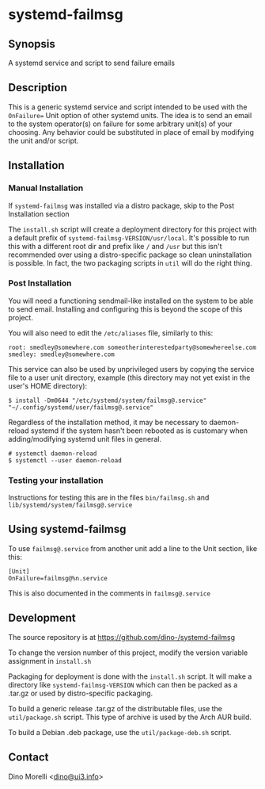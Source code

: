 # systemd-failmsg


## Synopsis

A systemd service and script to send failure emails


## Description

This is a generic systemd service and script intended to be used with the
`OnFailure=` Unit option of other systemd units. The idea is to send an email
to the system operator(s) on failure for some arbitrary unit(s) of your
choosing. Any behavior could be substituted in place of email by modifying the
unit and/or script.


## Installation

### Manual Installation

If `systemd-failmsg` was installed via a distro package, skip to the Post
Installation section

The `install.sh` script will create a deployment directory for this project
with a default prefix of `systemd-failmsg-VERSION/usr/local`. It's possible to
run this with a different root dir and prefix like `/` and `/usr` but this
isn't recommended over using a distro-specific package so clean uninstallation
is possible. In fact, the two packaging scripts in `util` will do the right
thing.


### Post Installation

You will need a functioning sendmail-like installed on the system to be able to
send email. Installing and configuring this is beyond the scope of this
project.

You will also need to edit the `/etc/aliases` file, similarly to this:

    root: smedley@somewhere.com someotherinterestedparty@somewhereelse.com
    smedley: smedley@somewhere.com

This service can also be used by unprivileged users by copying the service file
to a user unit directory, example (this directory may not yet exist in the
user's HOME directory):

    $ install -Dm0644 "/etc/systemd/system/failmsg@.service" "~/.config/systemd/user/failmsg@.service"

Regardless of the installation method, it may be necessary to daemon-reload
systemd if the system hasn't been rebooted as is customary when
adding/modifying systemd unit files in general.

    # systemctl daemon-reload
    $ systemctl --user daemon-reload

### Testing your installation

Instructions for testing this are in the files `bin/failmsg.sh` and
`lib/systemd/system/failmsg@.service`


## Using systemd-failmsg

To use `failmsg@.service` from another unit add a line to the Unit section, like this:

    [Unit]
    OnFailure=failmsg@%n.service

This is also documented in the comments in `failmsg@.service`


## Development

The source repository is at <https://github.com/dino-/systemd-failmsg>

To change the version number of this project, modify the version variable
assignment in `install.sh`

Packaging for deployment is done with the `install.sh` script. It will make a
directory like `systemd-failmsg-VERSION` which can then be packed as a .tar.gz
or used by distro-specific packaging.

To build a generic release .tar.gz of the distributable files, use the
`util/package.sh` script. This type of archive is used by the Arch AUR build.

To build a Debian .deb package, use the `util/package-deb.sh` script.


## Contact

Dino Morelli <[dino@ui3.info](mailto:dino@ui3.info)>
